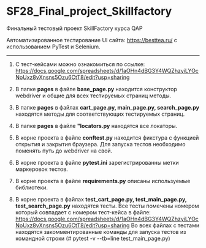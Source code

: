 # SF28_Final_project_Skillfactory
Финальный тестовый проект SkillFactory курса QAP

Автоматизированное тестирование UI сайта: https://besttea.ru/ с использованием PyTest и Selenium.
____________________________________________________________________________________________________

1. С тест-кейсами можно ознакомиться по ссылке: https://docs.google.com/spreadsheets/d/1aOHn4dBG3Y4WQZhzyiLYOcNoUxz8vXnsns5Ozu6CtT8/edit?usp=sharing
2. В папке **pages** в файле **base_page.py** находится конструктор webdriver и общие для всех тестируемых страниц методы.
3. В папке **pages** в файлах **cart_page.py, main_page.py, search_page.py** находятся методы для соответствующих тестируемых страниц.
4. В папке **pages** в файле **"locators.py** находятся все локаторы.

5. В корне проекта в файле **conftest.py** находится фикстура с функцией открытия и закрытия браузера.
Для запуска тестов необходимо поменять путь до webdriver на свой.
6. В корне проекта в файле **pytest.ini** зарегистрированны метки маркеровок тестов.
7. В корне проекта в файле **requirements.py** описаны используемые библиотеки.
8. В корне проекта в файлах **test_cart_page.py, test_main_page.py, test_search_page.py** находятся тесты.
Все тесты помечены номером который совпадает с номером тест-кейса в файле: https://docs.google.com/spreadsheets/d/1aOHn4dBG3Y4WQZhzyiLYOcNoUxz8vXnsns5Ozu6CtT8/edit?usp=sharing
Во всех файлах с тестами находятся закомментированные команды для запуска тестов из командной строки (#  pytest -v --tb=line test_main_page.py)
